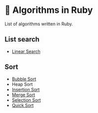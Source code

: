 # 📖 Algorithms in Ruby
List of algorithms written in Ruby.

## List search
- [Linear Search](https://github.com/leena-io/algorithms-in-ruby/blob/master/list-search/linear_search.rb)

## Sort
- [Bubble Sort](https://github.com/leena-io/algorithms-in-ruby/blob/master/sort/bubble_sort.rb)
- Heap Sort
- [Insertion Sort](https://github.com/leena-io/algorithms-in-ruby/blob/master/sort/insertion_sort.rb)
- [Merge Sort](https://github.com/leena-io/algorithms-in-ruby/blob/master/sort/merge_sort.rb)
- [Selection Sort](https://github.com/leena-io/algorithms-in-ruby/blob/master/sort/selection_sort.rb)
- [Quick Sort](https://github.com/leena-io/algorithms-in-ruby/blob/master/sort/quick_sort.rb)
